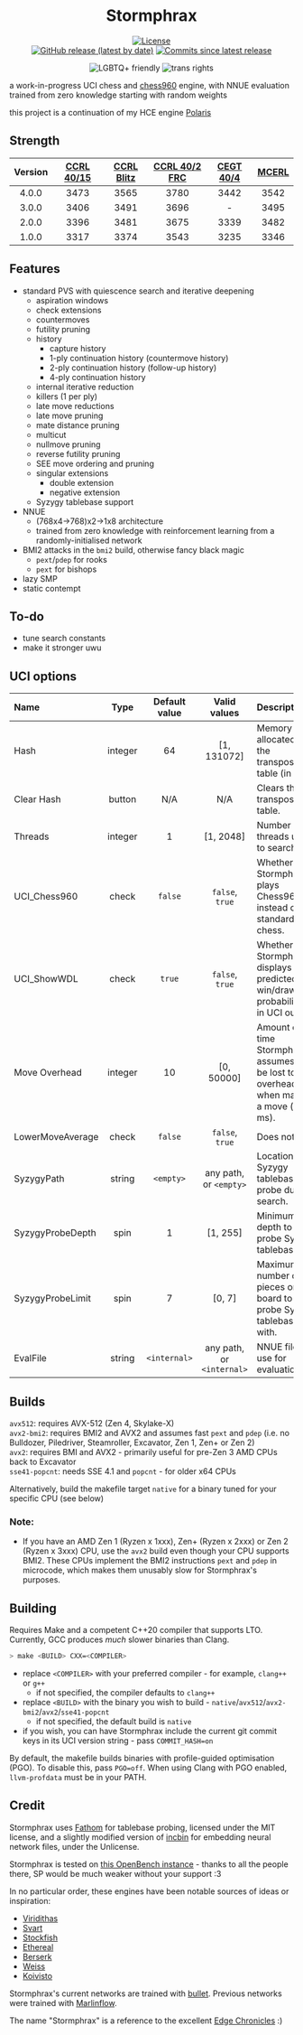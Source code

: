 <div align="center">

# Stormphrax

[![License][license-badge]][license-link]  
[![GitHub release (latest by date)][release-badge]][release-link]
[![Commits since latest release][commits-badge]][commits-link]

![LGBTQ+ friendly][lgbtqp-badge]
![trans rights][trans-rights-badge]

</div>

a work-in-progress UCI chess and [chess960](https://en.wikipedia.org/wiki/Fischer_random_chess) engine, with NNUE evaluation trained from zero knowledge starting with random weights

this project is a continuation of my HCE engine [Polaris](https://github.com/Ciekce/Polaris)

## Strength
| Version | [CCRL 40/15][ccrl-4015] | [CCRL Blitz][ccrl-blitz] | [CCRL 40/2 FRC][ccrl-402-frc] | [CEGT 40/4][cegt] | [MCERL][mcerl] |
|:-------:|:-----------------------:|:------------------------:|:-----------------------------:|:-----------------:|:--------------:|
|  4.0.0  |          3473           |           3565           |             3780              |       3442        |      3542      |
|  3.0.0  |          3406           |           3491           |             3696              |         -         |      3495      |
|  2.0.0  |          3396           |           3481           |             3675              |       3339        |      3482      |
|  1.0.0  |          3317           |           3374           |             3543              |       3235        |      3346      |

## Features
- standard PVS with quiescence search and iterative deepening
  - aspiration windows
  - check extensions
  - countermoves
  - futility pruning
  - history
    - capture history
    - 1-ply continuation history (countermove history)
    - 2-ply continuation history (follow-up history)
    - 4-ply continuation history
  - internal iterative reduction
  - killers (1 per ply)
  - late move reductions
  - late move pruning
  - mate distance pruning
  - multicut
  - nullmove pruning
  - reverse futility pruning
  - SEE move ordering and pruning
  - singular extensions
    - double extension
    - negative extension
  - Syzygy tablebase support
- NNUE
  - (768x4->768)x2->1x8 architecture
  - trained from zero knowledge with reinforcement learning from a randomly-initialised network
- BMI2 attacks in the `bmi2` build, otherwise fancy black magic
  - `pext`/`pdep` for rooks
  - `pext` for bishops
- lazy SMP
- static contempt

## To-do
- tune search constants
- make it stronger uwu

## UCI options
| Name             |  Type   | Default value |       Valid values        | Description                                                                          |
|:-----------------|:-------:|:-------------:|:-------------------------:|:-------------------------------------------------------------------------------------|
| Hash             | integer |      64       |        [1, 131072]        | Memory allocated to the transposition table (in MB).                                 |
| Clear Hash       | button  |      N/A      |            N/A            | Clears the transposition table.                                                      |
| Threads          | integer |       1       |         [1, 2048]         | Number of threads used to search.                                                    |
| UCI_Chess960     |  check  |    `false`    |      `false`, `true`      | Whether Stormphrax plays Chess960 instead of standard chess.                         |
| UCI_ShowWDL      |  check  |    `true`     |      `false`, `true`      | Whether Stormphrax displays predicted win/draw/loss probabilities in UCI output.     |
| Move Overhead    | integer |      10       |        [0, 50000]         | Amount of time Stormphrax assumes to be lost to overhead when making a move (in ms). |
| LowerMoveAverage |  check  |    `false`    |      `false`, `true`      | Does nothing.                                                                        |
| SyzygyPath       | string  |   `<empty>`   |  any path, or `<empty>`   | Location of Syzygy tablebases to probe during search.                                |
| SyzygyProbeDepth |  spin   |       1       |         [1, 255]          | Minimum depth to probe Syzygy tablebases at.                                         |
| SyzygyProbeLimit |  spin   |       7       |          [0, 7]           | Maximum number of pieces on the board to probe Syzygy tablebases with.               |
| EvalFile         | string  | `<internal>`  | any path, or `<internal>` | NNUE file to use for evaluation.                                                     |

## Builds
`avx512`: requires AVX-512 (Zen 4, Skylake-X)  
`avx2-bmi2`: requires BMI2 and AVX2 and assumes fast `pext` and `pdep` (i.e. no Bulldozer, Piledriver, Steamroller, Excavator, Zen 1, Zen+ or Zen 2)  
`avx2`: requires BMI and AVX2 - primarily useful for pre-Zen 3 AMD CPUs back to Excavator  
`sse41-popcnt`: needs SSE 4.1 and `popcnt` - for older x64 CPUs

Alternatively, build the makefile target `native` for a binary tuned for your specific CPU (see below)  

### Note:  
- If you have an AMD Zen 1 (Ryzen x 1xxx), Zen+ (Ryzen x 2xxx) or Zen 2 (Ryzen x 3xxx) CPU, use the `avx2` build even though your CPU supports BMI2. These CPUs implement the BMI2 instructions `pext` and `pdep` in microcode, which makes them unusably slow for Stormphrax's purposes.

## Building
Requires Make and a competent C++20 compiler that supports LTO. Currently, GCC produces *much* slower binaries than Clang.
```bash
> make <BUILD> CXX=<COMPILER>
```
- replace `<COMPILER>` with your preferred compiler - for example, `clang++` or `g++`
  - if not specified, the compiler defaults to `clang++`
- replace `<BUILD>` with the binary you wish to build - `native`/`avx512`/`avx2-bmi2`/`avx2`/`sse41-popcnt`
  - if not specified, the default build is `native`
- if you wish, you can have Stormphrax include the current git commit keys in its UCI version string - pass `COMMIT_HASH=on`

By default, the makefile builds binaries with profile-guided optimisation (PGO). To disable this, pass `PGO=off`. When using Clang with PGO enabled, `llvm-profdata` must be in your PATH.

## Credit
Stormphrax uses [Fathom](https://github.com/jdart1/Fathom) for tablebase probing, licensed under the MIT license, and a slightly modified version of [incbin](https://github.com/graphitemaster/incbin) for embedding neural network files, under the Unlicense.

Stormphrax is tested on [this OpenBench instance][ob] - thanks to all the people there, SP would be much weaker without your support :3

In no particular order, these engines have been notable sources of ideas or inspiration:
- [Viridithas][viri]
- [Svart][svart]
- [Stockfish][sf]
- [Ethereal][ethy]
- [Berserk][berky]
- [Weiss][weiss]
- [Koivisto][koi]

Stormphrax's current networks are trained with [bullet][bullet]. Previous networks were trained with [Marlinflow][marlinflow].

The name "Stormphrax" is a reference to the excellent [Edge Chronicles][edge-chronicles] :)

[license-badge]: https://img.shields.io/github/license/Ciekce/Stormphrax?style=for-the-badge
[release-badge]: https://img.shields.io/github/v/release/Ciekce/Stormphrax?style=for-the-badge
[commits-badge]: https://img.shields.io/github/commits-since/Ciekce/Stormphrax/latest?style=for-the-badge

[license-link]: https://github.com/Ciekce/Stormphrax/blob/main/LICENSE
[release-link]: https://github.com/Ciekce/Stormphrax/releases/latest
[commits-link]: https://github.com/Ciekce/Stormphrax/commits/main

[lgbtqp-badge]: https://pride-badges.pony.workers.dev/static/v1?label=lgbtq%2B%20friendly&stripeWidth=6&stripeColors=E40303,FF8C00,FFED00,008026,24408E,732982
[trans-rights-badge]: https://pride-badges.pony.workers.dev/static/v1?label=trans%20rights&stripeWidth=6&stripeColors=5BCEFA,F5A9B8,FFFFFF,F5A9B8,5BCEFA

[ccrl-4015]: https://www.computerchess.org.uk/ccrl/4040/cgi/compare_engines.cgi?class=Single-CPU+engines&only_best_in_class=on&num_best_in_class=1&print=Rating+list
[ccrl-blitz]: https://www.computerchess.org.uk/ccrl/404/cgi/compare_engines.cgi?class=Single-CPU+engines&only_best_in_class=on&num_best_in_class=1&print=Rating+list
[ccrl-402-frc]: https://www.computerchess.org.uk/ccrl/404FRC/cgi/compare_engines.cgi?class=Single-CPU+engines&only_best_in_class=on&num_best_in_class=1&print=Rating+list
[cegt]: http://www.cegt.net/40_4_Ratinglist/40_4_single/rangliste.html
[mcerl]: https://www.chessengeria.eu/mcerl

[ob]: https://chess.swehosting.se/index/

[viri]: https://github.com/cosmobobak/viridithas
[svart]: https://github.com/crippa1337/svart
[sf]: https://github.com/official-stockfish/Stockfish
[ethy]: https://github.com/AndyGrant/Ethereal
[berky]: https://github.com/jhonnold/Berserk
[weiss]: https://github.com/TerjeKir/weiss
[koi]: https://github.com/Luecx/Koivisto

[bullet]: https://github.com/jw1912/bullet
[marlinflow]: https://github.com/jnlt3/marlinflow

[edge-chronicles]: https://en.wikipedia.org/wiki/The_Edge_Chronicles

